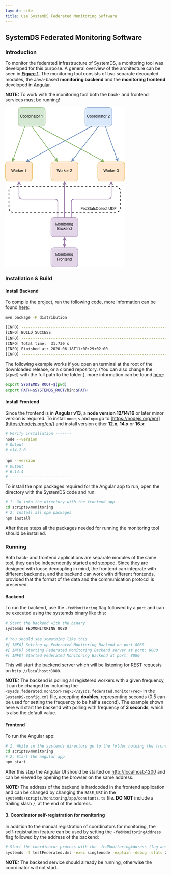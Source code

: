```yaml
---
layout: site
title: Use SystemDS Federated Monitoring Software
---
```

<!--
{% comment %}
Licensed to the Apache Software Foundation (ASF) under one or more
contributor license agreements.  See the NOTICE file distributed with
this work for additional information regarding copyright ownership.
The ASF licenses this file to you under the Apache License, Version 2.0
(the "License"); you may not use this file except in compliance with
the License.  You may obtain a copy of the License at

http://www.apache.org/licenses/LICENSE-2.0

Unless required by applicable law or agreed to in writing, software
distributed under the License is distributed on an "AS IS" BASIS,
WITHOUT WARRANTIES OR CONDITIONS OF ANY KIND, either express or implied.
See the License for the specific language governing permissions and
limitations under the License.
{% endcomment %}
-->

## SystemDS Federated Monitoring Software

### Introduction

To monitor the federated infrastructure of SystemDS, a monitoring tool was developed for this purpose.
A general overview of the architecture can be seen in [**Figure 1**](figure-1).
The monitoring tool consists of two separate decoupled modules, the Java-based **monitoring backend** and
the **monitoring frontend** developed in [Angular](https://angular.io/).

**NOTE:** To work with the monitoring tool both the back- and frontend services must be running!

![Figure 1](../img/monitoring-arch-overview.png "Figure 1")

### Installation & Build

#### Install Backend

To compile the project, run the following code, more information can be found [here](./install.md):

```bash
mvn package -P distribution
```

```bash
[INFO] ------------------------------------------------------------------------
[INFO] BUILD SUCCESS
[INFO] ------------------------------------------------------------------------
[INFO] Total time:  31.730 s
[INFO] Finished at: 2020-06-18T11:00:29+02:00
[INFO] ------------------------------------------------------------------------
```

The following example works if you open an terminal at the root of the downloaded release,
or a cloned repository. (You can also change the `$(pwd)` with the full path to the folder.),
more information can be found [here](./run.md):

```bash
export SYSTEMDS_ROOT=$(pwd)
export PATH=$SYSTEMDS_ROOT/bin:$PATH
```

#### Install Frontend

Since the frontend is in **Angular v13**, a **node version 12/14/16** or later minor version is required.
To install `nodejs` and `npm` go to [https://nodejs.org/en/](https://nodejs.org/en/) and install version either **12.x**,
**14.x** or **16.x**:

```bash
# Verify installation -------
node --version
# Output
# v14.2.0

npm --version
# Output
# 6.14.4
# ---------------------------
```

To install the npm packages required for the Angular app to run, open the directory with
the SystemDS code and run:

```bash
# 1. Go into the directory with the frontend app
cd scripts/monitoring
# 2. Install all npm packages 
npm install
```

After those steps all the packages needed for running the monitoring tool should be installed.

### Running

Both back- and frontend applications are separate modules of the same tool, they can be independently started and stopped.
Since they are designed with loose decoupling in mind, the frontend can integrate with different backends, and
the backend can work with different frontends, provided that the format of the data and the communication protocol is
preserved.

#### Backend

To run the backend, use the `-fedMonitoring` flag followed by a `port` and can be executed using the systemds binary like this:

```bash
# Start the backend with the binary
systemds FEDMONITORING 8080

# You should see something like this
#[ INFO] Setting up Federated Monitoring Backend on port 8080
#[ INFO] Starting Federated Monitoring Backend server at port: 8080
#[ INFO] Started Federated Monitoring Backend at port: 8080
```

This will start the backend server which will be listening for REST requests on `http://localhost:8080`.

**NOTE:** The backend is polling all registered workers with a given frequency, it can be changed by including
the `<sysds.federated.monitorFreq>3</sysds.federated.monitorFreq>` in the `SystemDS-config.xml` file, accepting
**doubles**, representing seconds (0.5 can be used for setting the frequency to be half a second). The example shown
here will start the backend with polling with frequency of **3 seconds**, which is also the default value.

#### Frontend

To run the Angular app:

```bash
# 1. While in the systemds directory go to the folder holding the frontend app
cd scripts/monitoring
# 2. Start the angular app 
npm start
```

After this step the Angular UI should be started on [http://localhost:4200](http://localhost:4200) and can be viewed by opening the
browser on the same address.

**NOTE:** The address of the backend is hardcoded in the frontend application and can be changed by changing the `BASE_URI` in the `systemds/scripts/monitoring/app/constants.ts` file. **DO NOT** include a trailing slash `/`, at the end of the address.

#### 3. Coordinator self-registration for monitoring

In addition to the manual registration of coordinators for monitoring, the self-registration feature can be used by
setting the `-fedMonitoringAddress` flag followed by the address of the backend:

```bash
# Start the coordinator process with the -fedMonitoringAddress flag and the address of the backend
systemds -f testFederated.dml -exec singlenode -explain -debug -stats 20 -fedMonitoringAddress http://localhost:8080
```

**NOTE:** The backend service should already be running, otherwise the coordinator will not start.
